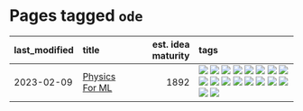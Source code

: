 # Pages tagged `ode`

|last_modified|title|est. idea maturity|tags
|:---|:---|---:|:---|
|2023-02-09|[Physics For ML](../physics_for_ml.md)|1892|[![](https://img.shields.io/badge/tag-brownianmotion-9c3a4a)](../tags/brownianmotion.md) [![](https://img.shields.io/badge/tag-curriculum-dad82b)](../tags/curriculum.md) [![](https://img.shields.io/badge/tag-curvature-35d420)](../tags/curvature.md) [![](https://img.shields.io/badge/tag-education-32d44f)](../tags/education.md) [![](https://img.shields.io/badge/tag-eigenvectors-fe4dc)](../tags/eigenvectors.md) [![](https://img.shields.io/badge/tag-gaugetheory-d5ffe)](../tags/gaugetheory.md) [![](https://img.shields.io/badge/tag-grouptheory-a68128)](../tags/grouptheory.md) [![](https://img.shields.io/badge/tag-machinelearning-b4243e)](../tags/machinelearning.md) [![](https://img.shields.io/badge/tag-manifolds-b7fb0)](../tags/manifolds.md) [![](https://img.shields.io/badge/tag-ode-b25b5)](../tags/ode.md) [![](https://img.shields.io/badge/tag-optimization-834fc2)](../tags/optimization.md) [![](https://img.shields.io/badge/tag-pde-76bb24)](../tags/pde.md) [![](https://img.shields.io/badge/tag-physics-496a1)](../tags/physics.md) [![](https://img.shields.io/badge/tag-probabilityfields-683f3)](../tags/probabilityfields.md) [![](https://img.shields.io/badge/tag-quantummechanics-96bcc)](../tags/quantummechanics.md) [![](https://img.shields.io/badge/tag-relativity-77485f)](../tags/relativity.md) [![](https://img.shields.io/badge/tag-tensorcalculus-e839f4)](../tags/tensorcalculus.md) [![](https://img.shields.io/badge/tag-textbook-b08442)](../tags/textbook.md)|